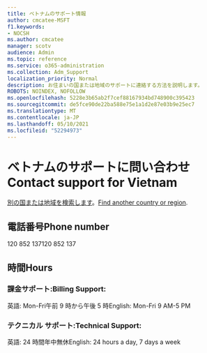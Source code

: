 ```yaml
---
title: ベトナムのサポート情報
author: cmcatee-MSFT
f1.keywords:
- NOCSH
ms.author: cmcatee
manager: scotv
audience: Admin
ms.topic: reference
ms.service: o365-administration
ms.collection: Adm_Support
localization_priority: Normal
description: お住まいの国または地域のサポートに連絡する方法を説明します。
ROBOTS: NOINDEX, NOFOLLOW
ms.openlocfilehash: 5228e3b65ab2f7cef88167934bd748900c395423
ms.sourcegitcommit: de5fce90de22ba588e75e1a1d2e87e03b9e25ec7
ms.translationtype: MT
ms.contentlocale: ja-JP
ms.lasthandoff: 05/10/2021
ms.locfileid: "52294973"
---
```

# <a name="contact-support-for-vietnam"></a><span data-ttu-id="4af31-103">ベトナムのサポートに問い合わせ</span><span class="sxs-lookup"><span data-stu-id="4af31-103">Contact support for Vietnam</span></span>

<span data-ttu-id="4af31-104">[別の国または地域を検索します](../../business-video/get-help-support.md)。</span><span class="sxs-lookup"><span data-stu-id="4af31-104">[Find another country or region](../../business-video/get-help-support.md).</span></span>

## <a name="phone-number"></a><span data-ttu-id="4af31-105">電話番号</span><span class="sxs-lookup"><span data-stu-id="4af31-105">Phone number</span></span>
<span data-ttu-id="4af31-106">120 852 137</span><span class="sxs-lookup"><span data-stu-id="4af31-106">120 852 137</span></span>

## <a name="hours"></a><span data-ttu-id="4af31-107">時間</span><span class="sxs-lookup"><span data-stu-id="4af31-107">Hours</span></span>
### <a name="billing-support"></a><span data-ttu-id="4af31-108">課金サポート:</span><span class="sxs-lookup"><span data-stu-id="4af31-108">Billing Support:</span></span>

<span data-ttu-id="4af31-109">英語: Mon-Fri午前 9 時から午後 5 時</span><span class="sxs-lookup"><span data-stu-id="4af31-109">English: Mon-Fri 9 AM-5 PM</span></span>

### <a name="technical-support"></a><span data-ttu-id="4af31-110">テクニカル サポート:</span><span class="sxs-lookup"><span data-stu-id="4af31-110">Technical Support:</span></span>

<span data-ttu-id="4af31-111">英語: 24 時間年中無休</span><span class="sxs-lookup"><span data-stu-id="4af31-111">English: 24 hours a day, 7 days a week</span></span>
